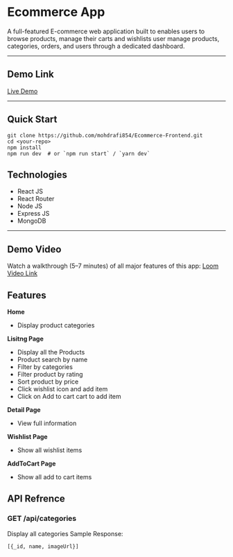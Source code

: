# Ecommerce App

A full-featured E-commerce web application built to enables users to browse products, manage their carts and wishlists user manage products, categories, orders, and users through a dedicated dashboard.

---

## Demo Link

[Live Demo](https://internetshopping.vercel.app)

---

## Quick Start
```
git clone https://github.com/mohdrafi854/Ecommerce-Frontend.git
cd <your-repo>
npm install
npm run dev  # or `npm run start` / `yarn dev`
```

## Technologies
- React JS
- React Router
- Node JS
- Express JS
- MongoDB
---

## Demo Video
Watch a walkthrough (5–7 minutes) of all major features of this app: [Loom Video Link]()

## Features
**Home**
- Display product categories

**Lisitng Page**
- Display all the Products
- Product search by name
- Filter by categories
- Filter product by rating
- Sort product by price 
- Click wishlist icon and add item
- Click on Add to cart cart to add item

**Detail Page**
- View full information

**Wishlist Page**
- Show all wishlist items

**AddToCart Page**
- Show all add to cart items

## API Refrence

### GET /api/categories

Display all categories
Sample Response:
```
[{_id, name, imageUrl}]
```


